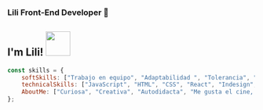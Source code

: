 ### Lili Front-End Developer  👋
<h2> I'm Lili! <img src="https://media.giphy.com/media/JIX9t2j0ZTN9S/giphy.gif" width="50"></h2>

```javascript
const skills = {
    softSkills: ["Trabajo en equipo", "Adaptabilidad ", "Tolerancia", "Creatividad"],
    technicalSkills: ["JavaScript", "HTML", "CSS", "React", "Indesign", "Illustrator", "Photoshop", "AfterEffects",],
    AboutMe: ["Curiosa", "Creativa", "Autodidacta", "Me gusta el cine, el arte y los animales"],
};
```

<!--
**ravalidesign/ravalidesign** is a ✨ _special_ ✨ repository because its `README.md` (this file) appears on your GitHub profile.

Here are some ideas to get you started:

- 🔭 I’m currently working on ...
- 🌱 I’m currently learning ...
- 👯 I’m looking to collaborate on ...
- 🤔 I’m looking for help with ...
- 💬 Ask me about ...
- 📫 How to reach me: ...
- 😄 Pronouns: ...
- ⚡ Fun fact: ...
-->
